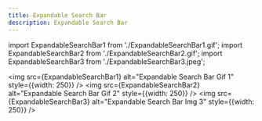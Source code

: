 ```yaml
---
title: Expandable Search Bar
description: Expandable Search Bar
---
```


import ExpandableSearchBar1 from './ExpandableSearchBar1.gif';
import ExpandableSearchBar2 from './ExpandableSearchBar2.gif';
import ExpandableSearchBar3 from './ExpandableSearchBar3.jpeg';

<img src={ExpandableSearchBar1} alt="Expandable Search Bar Gif 1" style={{width: 250}} />
<img src={ExpandableSearchBar2} alt="Expandable Search Bar Gif 2" style={{width: 250}} />
<img src={ExpandableSearchBar3} alt="Expandable Search Bar Img 3" style={{width: 250}} />

<LinkCard title="See on Github" href="https://github.com/Szymon-Michalak/iOS-Components/tree/main/UI/iOSWelcomeScreen" />
